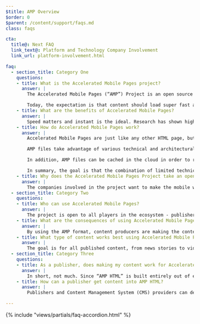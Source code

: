 ```yaml
---
$title: AMP Overview
$order: 0
$parent: /content/support/faqs.md
class: faqs

cta:
  title@: Next FAQ
  link_text@: Platform and Technology Company Involvement
  link_url: platform-involvement.html

faq:
  - section_title: Category One
    questions:
    - title: What is the Accelerated Mobile Pages project?
      answer: |
        The Accelerated Mobile Pages (“AMP”) Project is an open source initiative that came out of discussions between publishers and technology companies about the need to improve the entire mobile content ecosystem for everyone -- publishers, consumer platforms, creators, and users.

        Today, the expectation is that content should load super fast and be easy to explore. The reality is that content can take several seconds to load, or, because the user abandons the slow page, never fully loads at all. Accelerated Mobile Pages are web pages designed to load near instantaneously -- they are a step towards a better mobile web for all.
    - title: What are the benefits of Accelerated Mobile Pages?
      answer: |
        Speed matters and instant is the ideal. Research has shown higher bounce rates associated with slower-loading web pages. Using the AMP format will make it far more compelling for people to consume and engage with more content. But this isn’t just about speed and performance. We also want to promote enhanced distribution so that publishers can take advantage of the open web’s potential for their content to appear everywhere quickly -- across platforms and apps -- which can lead to more revenue via ads and subscriptions.
    - title: How do Accelerated Mobile Pages work?
      answer: |
        Accelerated Mobile Pages are just like any other HTML page, but with a limited set of allowed technical functionality that is defined and governed by the open source AMP spec. Just like all web pages, Accelerated Mobile Pages will load in any modern browser or app webview.

        AMP files take advantage of various technical and architectural approaches that prioritize speed to provide a faster experience for users. AMP developers can use a rich and growing library of web components that offer the ability to embed rich media objects like video and social posts, display advertising, or collect analytics. The goal is not to homogenize how content looks and feels, but instead to build a more common technical core between pages that speeds up load times.

        In addition, AMP files can be cached in the cloud in order to reduce the time content takes to get to a user’s mobile device. By using the AMP format, content producers are making the content in AMP files available to be cached by third parties. Under this type of framework, publishers continue to control their content, but platforms can easily cache or mirror the content for optimal delivery speed to users. Google has provided the [Google AMP Cache](https://developers.google.com/amp/cache/) that can be used by anyone at no cost, and all AMPs will be cached by the Google AMP Cache. Other companies may build their own AMP cache as well.

        In summary, the goal is that the combination of limited technical functionality with a distribution system built around caching will lead to better performing pages, and increased audience development for publishers.
    - title: Why does the Accelerated Mobile Pages Project take an open source approach?
      answer: |
        The companies involved in the project want to make the mobile web work better for all -- not just for one platform, one set of technologies, or one set of publishers. Making the project open source enables people to share and contribute their ideas and code for making the mobile web fast. We are just at the beginning of that journey and we look forward to other publishers and technology companies joining along the way.
  - section_title: Category Two
    questions:
    - title: Who can use Accelerated Mobile Pages?
      answer: |
        The project is open to all players in the ecosystem - publishers, consumer platforms, and creators. To get an idea who some of the companies and sites are who use AMP, head to the [Who page](/who).
    - title: What are the consequences of using Accelerated Mobile Pages?
      answer: |
        By using the AMP format, content producers are making the content in AMP files available to be crawled, indexed & displayed (subject to the robots exclusion protocol) and cached by third parties.
    - title: What type of content works best using Accelerated Mobile Pages?
      answer: |
        The goal is for all published content, from news stories to videos and from blogs to photographs and GIFs, to work using Accelerated Mobile Pages.
  - section_title: Category Three
    questions:
    - title: As a publisher, does making my content work for Accelerated Mobile Pages entail more work?
      answer: |
        In short, not much. Since “AMP HTML” is built entirely out of existing web technologies, the development process mirrors the one publishers are already using today. Publishers can familiarize themselves with the AMP HTML specification on GitHub. For those used to the current process, we don’t expect a significant learning curve.
    - title: How can a publisher get content into AMP HTML?
      answer: |
        Publishers and Content Management System (CMS) providers can develop an integration with their CMS to generate AMP content. Automattic has already published a [WordPress AMP plugin](https://wordpress.org/plugins/amp/) and we hope that all content management systems will add support for AMP HTML pages.

---
```


{% include "views/partials/faq-accordion.html" %}
